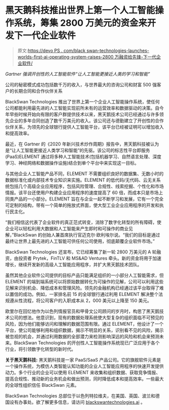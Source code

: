 # 黑天鹅科技推出世界上第一个人工智能操作系统，筹集 2800 万美元的资金来开发下一代企业软件

> 原文:[https://devo PS . com/black swan-technologies-launches-worlds-first-ai-operating-system-raises-2800 万融资给先锋-下一代企业软件/](https://devops.com/blackswan-technologies-launches-worlds-first-ai-operating-system-raises-28-million-in-funding-to-pioneer-next-generation-of-enterprise-software/)

*Gartner 强调开创性的人工智能软件“让人工智能更接近人类的学习和智能”*

公司的秘密模式成功包括数千万的收入，与世界最大的咨询公司和财富 500 强客户的长期合同和合作伙伴关系

BlackSwan Technologies 推出了世界上第一个企业人工智能操作系统，使任何公司都能利用最先进的人工智能实现前所未有的运营效率和数据驱动的决策。自今年早些时候开始向有限的客户群提供技术以来，黑天鹅技术公司已经通过与许多领先企业的多年合同创造了数千万美元的收入。该公司还与德勤建立了开创性的合作伙伴关系，为领先的全球银行提供人工智能平台，该平台已经被证明可以增加收入和提高效率。

最近，在 Gartner 的《2020 年新兴技术炒作周期》报告中，黑天鹅科技被认为是“让人工智能更接近人类学习和智能”的先驱。该公司的标志性平台即服务(PaaS)ELEMENT 通过将多种人工智能技术(包括机器学习、自然语言处理、深度学习、神经网络和数据操作设施)结合到单个平台中来实现这一目标。

与其他企业人工智能产品不同，ELEMENT 不需要组织良好的数据集、无数小时的数据标准化或内部技术专业知识来实施。ELEMENT 的低代码/无代码、云无关系统包括几个高级企业应用程序，包括风险管理、合规性、线索挖掘、个性化和市场情报。该平台还使用户构建企业应用程序的速度提高了 60 倍，而成本只是市场上同类产品的一小部分。ELEMENT 旨在与企业一起不断学习和发展，它有一个完全可定制的结构，带有一个简单的拖放式界面，使大型工业企业应用程序的开发和执行民主化。

“我们相信这代表了企业软件的真正范式转变，消除了数字化转型的所有障碍，使企业可以轻松利用大数据和人工智能来产生即时和可操作的商业见解，”BlackSwan 的创始人兼首席执行官迈克尔·欧利埃尔说。“我们的目标是通过最终让世界上最先进的人工智能可供任何公司使用，彻底颠覆企业软件市场。”

BlackSwan Technologies 还宣布，它已经筹集了新一轮 2800 万美元的 A 轮融资，由投资者 Prytek，FinTLV 和 MS&AD Ventures 牵头。新的资金将用于加速增长，继续开发新的高级人工智能应用程序，并扩大黑天鹅技术团队。

虽然其他企业软件公司提供的目标产品只能满足组织的一小部分人工智能需求，但 ELEMENT 的端到端系统可以将原始数据转化为可操作的见解，公司可以利用这些见解来识别机会、降低成本和管理风险。领先的金融机构已经通过该平台取得了难以置信的成功。例如，一家排名前 15 的全球银行通过利用 ELEMENT 解决整个法规遵从性流程，将公司客户的入职成本从 2，000 美元以上降至 150 美元。

欧里尔在回忆他作为以色列情报官员和甲骨文公司顾问的岁月时，构思了黑天鹅技术公司的想法。他意识到，现有的数据处理系统使大型复杂的组织面临不可预见的风险，因为他们能够访问和理解的数据范围有限。通过 ELEMENT，他设计了一个平台，使公司能够利用和组织数据，揭示不明显的关系，识别看不见的风险，揭示被忽视的机会，并通过利用数据的全部潜力来检测影响深远的风险和机会来预测未来。BlackSwan Technologies 的开创性人工智能操作系统现已广泛应用于各个行业，将引领数字化转型的新时代。

**关于黑天鹅科技:** 
黑天鹅科技是一家 PaaS/SaaS 产品公司。它的旗舰软件元素是一个操作系统，为模仿人类智能认知功能的企业人工智能应用程序的快速开发提供动力。多个行业的企业可以使用 ELEMENT 来收集和组织数据、获取竞争情报、提高合规性、推动新的业务机会和做出预测，同时降低成本和提高效率。一些最大的全球性组织信任 BlackSwan 元素。

BlackSwan Technologies 总部位于以色列特拉维夫，在美国、英国、波兰和德国设有办事处。欲了解更多信息，请访问 [blackswantechnologies.ai](http://blackswantechnologies.ai/) 。